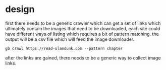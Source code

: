 # design

first there needs to be a generic crawler which can get a set of links which ultimately contain the images that need to be downloaded, each site could have different ways of listing which requires a bit of pattern matching.  the output will be a csv file which will
feed the image downloader.

`gb crawl https://read-slamdunk.com --pattern chapter`

after the links are gained, there needs to be a generic way to collect image links.
